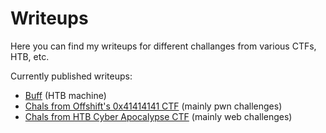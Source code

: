 # Writeups

Here you can find my writeups for different challanges from various CTFs, HTB, etc.

Currently published writeups:

- [Buff](HackTheBox/Buff.md) (HTB machine)
- [Chals from Offshift's 0x41414141 CTF](Offshift%200x41414141%20CTF/README.md) (mainly pwn challenges)
- [Chals from HTB Cyber Apocalypse CTF](HTB%20Cyber%20Apocalypse%20CTF/README.md) (mainly web challenges)
